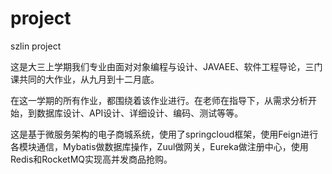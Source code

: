 # project
szlin project

这是大三上学期我们专业由面对对象编程与设计、JAVAEE、软件工程导论，三门课共同的大作业，从九月到十二月底。

在这一学期的所有作业，都围绕着该作业进行。在老师在指导下，从需求分析开始，到数据库设计、API设计、详细设计、编码、测试等等。

这是基于微服务架构的电子商城系统，使用了springcloud框架，使用Feign进行各模块通信，Mybatis做数据库操作，Zuul做网关，Eureka做注册中心，使用Redis和RocketMQ实现高并发商品抢购。

